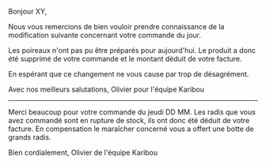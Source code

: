 Bonjour XY,

Nous vous remercions de bien vouloir prendre connaissance de la modification suivante concernant votre commande du jour.

Les poireaux n'ont pas pu être préparés pour aujourd'hui. Le produit a donc été supprimé de votre commande et le montant déduit de votre facture.

En espérant que ce changement ne vous cause par trop de désagrément.

Avec nos meilleurs salutations,
Olivier pour l'équipe Karibou

----

Merci beaucoup pour votre commande du jeudi DD MM.
Les radis que vous avez commandé sont en rupture de stock, ils ont donc été déduit de votre facture. En compensation le maraîcher concerné vous a offert une botte de grands radis.

Bien cordialement, Olivier
de l'équipe Karibou
